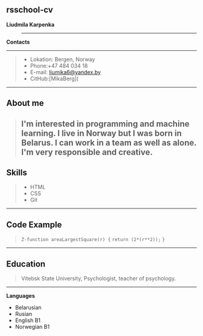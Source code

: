 rsschool-cv
---
**Liudmila Karpenka**
> ___
**Contacts**
___
> - Lokation: Bergen, Norway
> - Phone:+47 484 034 18
> - E-mail: liumika6@yandex.by
> - CitHub:[MikaBerg](
----
**About me**
---
> I'm interested in programming and machine learning. I live in Norway but I was born in Belarus. I can work in a team as well as alone. I'm very responsible and creative.
> ---
**Skills**
---
>- HTML
>- CSS
>- Git
---
**Code Example**
---

>`Z-function areaLargestSquare(r) {`
  `return (2*(r**2));`
`}`
---
**Education**
---
>Vitebsk State University, 
>Psychologist, teacher of psychology.
---
**Languages**
- Belarusian
- Rusian
- English B1
- Norwegian B1
